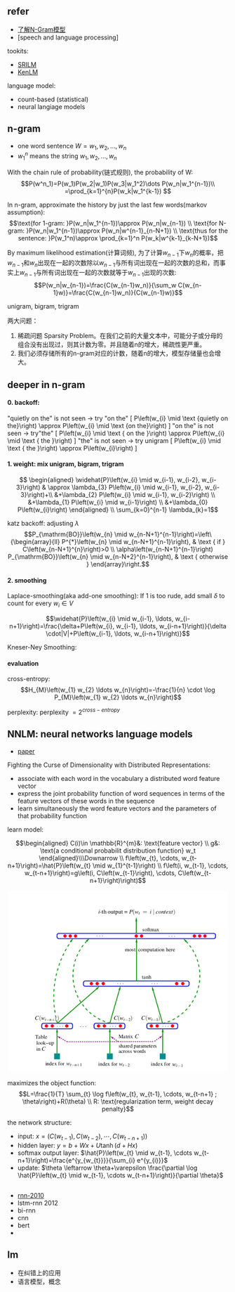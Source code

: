 ## refer
- [了解N-Gram模型](https://zhuanlan.zhihu.com/p/34219483)
- [speech and language processing]

tookits:
- [SRILM](http://www.speech.sri.com/projects/srilm/)
- [KenLM](https://kheafield.com/code/kenlm/)

language model:
- count-based (statistical)
- neural langiage models


## n-gram

- one word sentence $W={w_1,w_2,\dots,w_n}$
- $w^n_1$ means the string $w_1,w_2,\dots,w_n$

With the chain rule of probability(链式规则), the probability of W:
$$P(w^n_1)=P(w_1)P(w_2|w_1)P(w_3|w_1^2)\dots P(w_n|w_1^{n-1})\\
=\prod_{k=1}^{n}P(w_k|w_1^{k-1}) $$

In n-gram, approximate the history by just the last few words(markov assumption):
$$\text{for 1-gram: }P(w_n|w_1^{n-1})\approx P(w_n|w_{n-1}) \\
\text{for N-gram: }P(w_n|w_1^{n-1})\approx P(w_n|w^{n-1}_{n-N+1}) \\
\text{thus for the sentence: }P(w_1^n)\approx \prod_{k=1}^n P(w_k|w^{k-1}_{k-N+1})$$

By maximum likelihood estimation(计算词频), 为了计算$w_{n-1}$下$w_{n}$的概率，把$w_{n-1}$和$w_{n}$出现在一起的次数除以$w_{n-1}$与所有词出现在一起的次数的总和，而事实上$w_{n-1}$与所有词出现在一起的次数就等于$w_{n-1}$出现的次数:
$$P(w_n|w_{n-1})=\frac{C(w_{n-1}w_n)}{\sum_w C(w_{n-1}w)}=\frac{C(w_{n-1}w_n)}{C(w_{n-1}w)}$$ 

unigram, bigram, trigram

两大问题：

1. 稀疏问题 Sparsity Problem。在我们之前的大量文本中，可能分子或分母的组合没有出现过，则其计数为零。并且随着n的增大，稀疏性更严重。
2. 我们必须存储所有的n-gram对应的计数，随着n的增大，模型存储量也会增大。

## deeper in n-gram

#### 0. backoff:
"quietly on the" is not seen $\longrightarrow$ try "on the"
\[
P\left(w_{i} \mid \text {quietly on the}\right) \approx P\left(w_{i} \mid \text {on the}\right)
\]
"on the" is not seen $\longrightarrow$ try"the"
\[
P\left(w_{i} \mid \text { on the }\right) \approx P\left(w_{i} \mid \text { the }\right)
\]
"the" is not seen $\longrightarrow$ try unigram
\[
P\left(w_{i} \mid \text { the }\right) \approx P\left(w_{i}\right)
\]

#### 1. weight: mix unigram, bigram, trigram

$$ \begin{aligned}
\widehat{P}\left(w_{i} \mid w_{i-1}, w_{i-2}, w_{i-3}\right) & \approx \lambda_{3} P\left(w_{i} \mid w_{i-1}, w_{i-2}, w_{i-3}\right)+\\
&+\lambda_{2} P\left(w_{i} \mid w_{i-1}, w_{i-2}\right) \\
&+\lambda_{1} P\left(w_{i} \mid w_{i-1}\right) \\
&+\lambda_{0} P\left(w_{i}\right)
\end{aligned}   \\
\sum_{k=0}^{n-1} \lambda_{k}=1$$

katz backoff: adjusting $\lambda$
$$P_{\mathrm{BO}}\left(w_{n} \mid w_{n-N+1}^{n-1}\right)=\left\{\begin{array}{ll}
P^{*}\left(w_{n} \mid w_{n-N+1}^{n-1}\right), & \text { if } C\left(w_{n-N+1}^{n}\right)>0 \\
\alpha\left(w_{n-N+1}^{n-1}\right) P_{\mathrm{BO}}\left(w_{n} \mid w_{n-N+2}^{n-1}\right), & \text { otherwise }
\end{array}\right.$$

#### 2. smoothing

Laplace-smoothing(aka add-one smoothing): If 1 is too rude, add small $\delta$ to count for every $w_i\in V$

$$\widehat{P}\left(w_{i} \mid w_{i-1}, \ldots, w_{i-n+1}\right)=\frac{\delta+P\left(w_{i}, w_{i-1}, \ldots, w_{i-n+1}\right)}{\delta \cdot|V|+P\left(w_{i-1}, \ldots, w_{i-n+1}\right)}$$

Kneser-Ney Smoothing:

#### evaluation

cross-entropy:
$$H_{M}\left(w_{1} w_{2} \ldots w_{n}\right)=-\frac{1}{n} \cdot \log P_{M}\left(w_{1} w_{2} \ldots w_{n}\right)$$

perplexity:
perplexity $=2^{c r o s s-e n t r o p y}$

## NNLM: neural networks language models

 - [paper](https://link.zhihu.com/?target=http%3A//www.jmlr.org/papers/volume3/bengio03a/bengio03a.pdf)

 Fighting the Curse of Dimensionality with Distributed Representations:
 - associate with each word in the vocabulary a distributed word feature vector
 - express the joint probability function of word sequences in terms of the feature vectors of these words in the sequence
- learn simultaneously the word feature vectors and the parameters of that probability function

learn model:

$$\begin{aligned} C(i)\in  \mathbb{R}^{m}&: \text{feature vector} \\ 
g&: \text{a conditional probabilit distribution function} w_t \end{aligned}\\\Downarrow \\ f\left(w_{t}, \cdots, w_{t-n+1}\right)=\hat{P}\left(w_{t} \mid w_{1}^{t-1}\right) \\ 
 f\left(i, w_{t-1}, \cdots, w_{t-n+1}\right)=g\left(i, C\left(w_{t-1}\right), \cdots, C\left(w_{t-n+1}\right)\right)$$

![nnlm](imgs/nnlm.png)


maximizes the object function:
$$L=\frac{1}{T} \sum_{t} \log f\left(w_{t}, w_{t-1}, \cdots, w_{t-n+1} ; \theta\right)+R(\theta)    \\
R: \text{regularization term, weight decay penalty}$$

the network structure:
- input: $x=\left(C\left(w_{t-1}\right), C\left(w_{t-2}\right), \cdots, C\left(w_{t-n+1}\right)\right)$
- hidden layer: $y=b+W x+U \tanh (d+H x)$
- softmax output layer: $\hat{P}\left(w_{t} \mid w_{t-1}, \cdots w_{t-n+1}\right)=\frac{e^{y_{w_{t}}}}{\sum_{i} e^{y_{i}}}$
- update: $\theta \leftarrow \theta+\varepsilon \frac{\partial \log \hat{P}\left(w_{t} \mid w_{t-1}, \cdots w_{t-n+1}\right)}{\partial \theta}$

## 

- [rnn-2010](https://link.zhihu.com/?target=https%3A//www.isca-speech.org/archive/archive_papers/interspeech_2010/i10_1045.pdf)
- lstm-rnn 2012
- bi-rnn
- cnn
- bert
- 


## lm

- 在纠错上的应用
- 语言模型，概念
